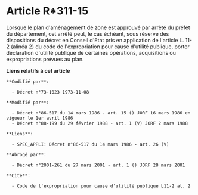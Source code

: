 # Article R*311-15

Lorsque le plan d'aménagement de zone est approuvé par arrêté du préfet du département, cet arrêté peut, le cas échéant, sous
réserve des dispositions du décret en Conseil d'Etat pris en application de l'article L. 11-2 (alinéa 2) du code de
l'expropriation pour cause d'utilité publique, porter déclaration d'utilité publique de certaines opérations, acquisitions ou
expropriations prévues au plan.

**Liens relatifs à cet article**

	**Codifié par**:

	  - Décret n°73-1023 1973-11-08

	**Modifié par**:

	  - Décret n°86-517 du 14 mars 1986 - art. 15 () JORF 16 mars 1986 en vigueur le 1er avril 1986
	  - Décret n°88-199 du 29 février 1988 - art. 1 (V) JORF 2 mars 1988

	**Liens**:

	  - SPEC_APPLI: Décret n°86-517 du 14 mars 1986 - art. 26 (V)

	**Abrogé par**:

	  - Décret n°2001-261 du 27 mars 2001 - art. 1 () JORF 28 mars 2001

	**Cite**:

	  - Code de l'expropriation pour cause d'utilité publique L11-2 al. 2
